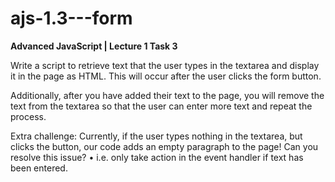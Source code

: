 # ajs-1.3---form

**Advanced JavaScript | Lecture 1 Task 3**

Write a script to retrieve text that the user types in the textarea and display it in the page as HTML.
This will occur after the user clicks the form button.

Additionally, after you have added their text to the page, you will remove the text from the textarea so that the user can enter more text and repeat the process.

Extra challenge: Currently, if the user types nothing in the textarea, but clicks the button, our code adds an empty paragraph to the page! Can you resolve this issue? • i.e. only take action in the event handler if text has been entered.
